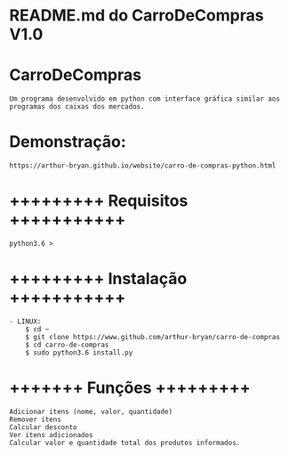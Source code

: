 # README.md do CarroDeCompras  V1.0

# CarroDeCompras
    Um programa desenvolvido em python com interface gráfica similar aos programas dos caixas dos mercados.

# Demonstração:
    https://arthur-bryan.github.io/website/carro-de-compras-python.html

# +++++++++ Requisitos +++++++++++
    python3.6 >

# +++++++++ Instalação +++++++++++
   
    - LINUX:
        $ cd ~
        $ git clone https://www.github.com/arthur-bryan/carro-de-compras
        $ cd carro-de-compras
        $ sudo python3.6 install.py
   
# +++++++ Funções +++++++++
    Adicionar itens (nome, valor, quantidade)
    Remover itens
    Calcular desconto
    Ver itens adicionados
    Calcular valor e quantidade total dos produtos informados.
